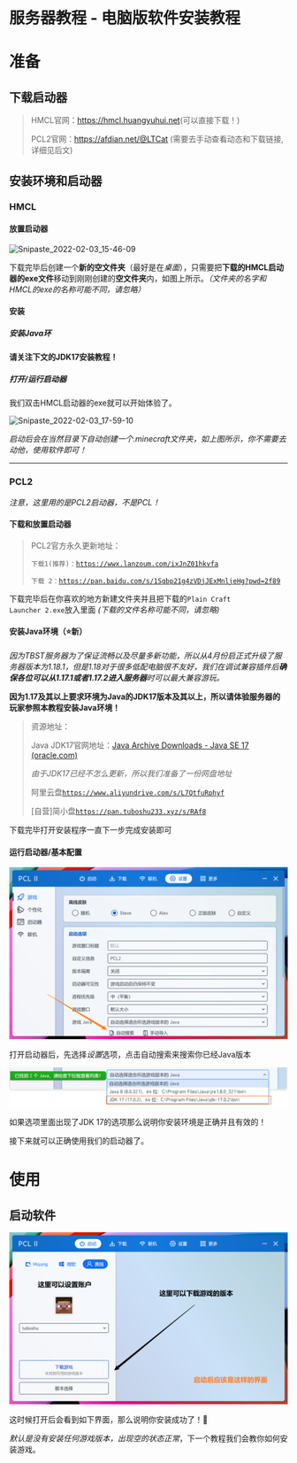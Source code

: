 # 服务器教程 - 电脑版软件安装教程

# 准备

## 下载启动器

> HMCL官网：<https://hmcl.huangyuhui.net>(可以直接下载！)
>
> PCL2官网：<https://afdian.net/@LTCat> (需要去手动查看动态和下载链接,详细见后文)



## 安装环境和启动器

### HMCL

#### 放置启动器

![Snipaste_2022-02-03_15-46-09](/Snipaste_2022-02-03_15-46-09.png)

下载完毕后创建一个**新的空文件夹**（最好是在*桌面*），只需要把**下载的HMCL启动器的exe文件**移动到刚刚创建的**空文件夹**内，如图上所示。*（文件夹的名字和HMCL的exe的名称可能不同，请忽略）*

#### 安装

##### 安装Java环

**请关注下文的JDK17安装教程！**

##### 打开/运行启动器

我们双击HMCL启动器的exe就可以开始体验了。

![Snipaste_2022-02-03_17-59-10](/Snipaste_2022-02-03_17-59-10.png)

*启动后会在当然目录下自动创建一个.minecraft文件夹，如上图所示，你不需要去动他，使用软件即可！*

******

### PCL2

*注意，这里用的是PCL2启动器，不是PCL！*

#### 下载和放置启动器

> PCL2官方永久更新地址：
>
> <code>下载1(推荐)：https://wwx.lanzoum.com/ixJnZ01hkvfa</code>
>
> <code>下载 2：https://pan.baidu.com/s/1Sqbp21g4zVDjJExMnljeHg?pwd=2f89 </code>

下载完毕后在你喜欢的地方新建文件夹并且把下载的<code>Plain Craft Launcher 2.exe</code>放入里面 *(下载的文件名称可能不同，请忽略)*

#### 安装Java环境（⭐新）

*因为TBST服务器为了保证流畅以及尽量多新功能，所以从4月份启正式升级了服务器版本为1.18.1，但是1.18对于很多低配电脑很不友好，我们在调试兼容插件后**确保各位可以从1.17.1或者1.17.2进入服务器**时可以最大兼容游玩。*

**因为1.17及其以上要求环境为Java的JDK17版本及其以上，所以请体验服务器的玩家参照本教程安装Java环境！**

>资源地址：
>
>Java JDK17官网地址：[Java Archive Downloads - Java SE 17 (oracle.com)](https://www.oracle.com/java/technologies/javase/jdk17-archive-downloads.html)
>
>*由于JDK17已经不怎么更新，所以我们准备了一份网盘地址*
>
>阿里云盘<code>https://www.aliyundrive.com/s/L7QtfuRphyf</code>
>
>[自营]简小盘<code>https://pan.tuboshu233.xyz/s/RAf8</code>

下载完毕打开安装程序一直下一步完成安装即可

#### 运行启动器/基本配置



![image-20220507202239459](image-20220507202239459.png)

打开启动器后，先选择*设置*选项，点击自动搜索来搜索你已经Java版本

![image-20220507202344209](image-20220507202344209.png)

如果选项里面出现了JDK 17的选项那么说明你安装环境是正确并且有效的！

接下来就可以正确使用我们的启动器了。



# 使用

## 启动软件

![image-20220509133522493](image-20220509133522493.png)

这时候打开后会看到如下界面，那么说明你安装成功了！🎉

*默认是没有安装任何游戏版本，出现空的状态正常*，下一个教程我们会教你如何安装游戏。

